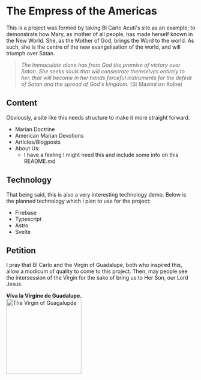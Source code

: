# The Empress of the Americas  

This is a project was formed by taking Bl Carlo Acuti's site as an example; to demonstrate how Mary, as mother of all people, has made herself known in the New World. She, as the Mother of God, brings the Word to the world. As such, she is the centre of the new evangelisation of the world, and will triumph over Satan.

> *The Immaculate alone has from God the promise of victory over Satan. She seeks souls that will consecrate themselves entirely to her, that will become in her hands forceful instruments for the defeat of Satan and the spread of God's kingdom.*
> (St Maximilian Kolbe)

## Content  

Obviously, a site like this needs structure to make it more straight forward.

- Marian Doctrine
- American Marian Devotions
- Articles/Blogposts
- About Us:
  - I have a feeling I might need this and include some info on this README.md


## Technology

That being said, this is also a very interesting technology demo. Below is the planned technology which I plan to use for the project:  

- Firebase
- Typescript
- Astro
- Svelte

## Petition

I pray that Bl Carlo and the Virgin of Guadalupe, both who inspired this, allow a modicum of quality to come to this project. Then, may people see the intersession of the Virgin for the sake of bring us to Her Son, our Lord Jesus.

**Viva la Virgine de Guadalupe.**  
<img src="https://cdn.britannica.com/52/197752-050-821F48D9/Virgin-of-Guadalupe-oil-canvas-collection-Antonio-1720.jpg" alt="The Virgin of Guagalupde" width=200px height=auto/>